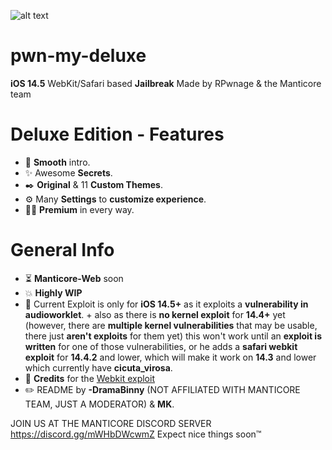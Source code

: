 ![alt text](https://mks.chicken-nugget.shop/i/995pc.png)
# pwn-my-deluxe
**iOS 14.5** WebKit/Safari based **Jailbreak**
Made by RPwnage & the Manticore team

# Deluxe Edition - Features
* 👾 **Smooth** intro.
* ✨ Awesome **Secrets**.
* ✒️ **Original** & 11 **Custom Themes**.
* ⚙️ Many **Settings** to **customize experience**.
* 🧑‍💻 **Premium** in every way.
# General Info
* ⏳ **Manticore-Web** soon
* 💥 **Highly WIP**
* 📝 Current Exploit is only for **iOS 14.5+** as it exploits a **vulnerability in audioworklet**. + also as there is **no kernel exploit** for **14.4+** yet (however, there are **multiple kernel vulnerabilities** that may be usable, there just **aren't exploits** for them yet) this won't work until an **exploit is written** for one of those vulnerabilities, or he adds a **safari webkit exploit** for **14.4.2** and lower, which will make it work on **14.3** and lower which currently have **cicuta_virosa**.
* 💬 **Credits** for the [Webkit exploit](https://twitter.com/pwn_expoit/status/1395941530808905729?s=21)
* ✏️ README by **-DramaBinny** (NOT AFFILIATED WITH MANTICORE TEAM, JUST A MODERATOR) & **MK**.

JOIN US AT THE MANTICORE DISCORD SERVER https://discord.gg/mWHbDWcwmZ
Expect nice things soon™
